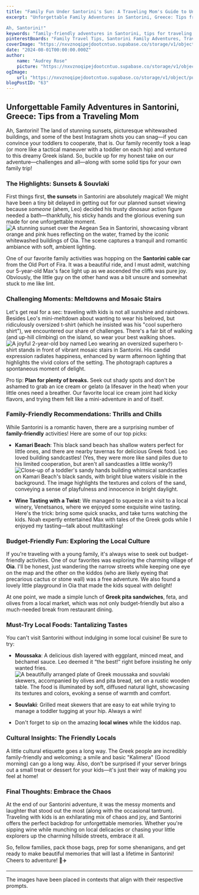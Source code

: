 ```yaml
---
title: "Family Fun Under Santorini's Sun: A Traveling Mom's Guide to Unforgettable Adventures"
excerpt: "Unforgettable Family Adventures in Santorini, Greece: Tips from a Traveling Mom

Ah, Santorini!"
keywords: "family-friendly adventures in Santorini, tips for traveling with kids in Greece, family travel Santorini, Santorini travel guide for families, best activities in Santorini for toddlers, exploring Oia with children, Santorini cable car experience, family beach activities in Santorini, Kamari Beach for kids, local foods to try in Santorini, moussaka in Santorini, souvlaki in Santorini, Santorini wine tasting with family, budget-friendly activities in Santorini, cultural etiquette in Greece, traveling with toddlers in Santorini, family vacation Santorini tips, unforgettable family memories in Santorini, Santorini sunset views for families, navigating Santorini with kids"
pinterestBoards: "Family Travel Tips, Santorini Family Adventures, Traveling with Kids, Greek Island Getaways"
coverImage: "https://nxvznoqipejdootcntuo.supabase.co/storage/v1/object/public/travel-blog-images/image_63_0.png"
date: "2024-08-01T00:00:00.000Z"
author:
    name: "Audrey Rose"
    picture: "https://nxvznoqipejdootcntuo.supabase.co/storage/v1/object/public/character-reference/audrey_avatar_square.png?t=2024-12-21T13%3A26%3A30.307Z"
ogImage:
    url: "https://nxvznoqipejdootcntuo.supabase.co/storage/v1/object/public/travel-blog-images/image_63_0.png"
blogPostID: "63"
---
```


## Unforgettable Family Adventures in Santorini, Greece: Tips from a Traveling Mom

Ah, Santorini! The land of stunning sunsets, picturesque whitewashed buildings, and some of the best Instagram shots you can snag—if you can convince your toddlers to cooperate, that is. Our family recently took a leap (or more like a tactical maneuver with a toddler on each hip) and ventured to this dreamy Greek island. So, buckle up for my honest take on our adventure—challenges and all—along with some solid tips for your own family trip!

### The Highlights: Sunsets & Souvlaki

First things first, **the sunsets** in Santorini are absolutely magical! We might have been a tiny bit delayed in getting out for our planned sunset viewing because *someone* (ahem, Leo) decided his trusty dinosaur action figure needed a bath—thankfully, his sticky hands and the glorious evening sun made for one unforgettable moment. ![A stunning sunset over the Aegean Sea in Santorini, showcasing vibrant orange and pink hues reflecting on the water, framed by the iconic whitewashed buildings of Oia. The scene captures a tranquil and romantic ambiance with soft, ambient lighting.](https://nxvznoqipejdootcntuo.supabase.co/storage/v1/object/public/travel-blog-images/image_63_0.png)

One of our favorite family activities was hopping on the **Santorini cable car** from the Old Port of Fira. It was a beautiful ride, and I must admit, watching our 5-year-old Max's face light up as we ascended the cliffs was pure joy. Obviously, the little guy on the other hand was a bit unsure and somewhat stuck to me like lint. 

### Challenging Moments: Meltdowns and Mosaic Stairs 

Let's get real for a sec: traveling with kids is not all sunshine and rainbows. Besides Leo's mini-meltdown about wanting to wear his beloved, but ridiculously oversized t-shirt (which he insisted was his "cool superhero shirt"), we encountered our share of challenges. There's a fair bit of walking (and up-hill climbing) on the island, so wear your best walking shoes. ![A joyful 2-year-old boy named Leo wearing an oversized superhero t-shirt stands in front of vibrant mosaic stairs in Santorini. His candid expression radiates happiness, enhanced by warm afternoon lighting that highlights the vivid colors of the setting. The photograph captures a spontaneous moment of delight.](https://nxvznoqipejdootcntuo.supabase.co/storage/v1/object/public/travel-blog-images/image_63_2.png)

Pro tip: **Plan for plenty of breaks.** Seek out shady spots and don't be ashamed to grab an ice cream or gelato (a lifesaver in the heat) when your little ones need a breather. Our favorite local ice cream joint had kicky flavors, and trying them felt like a mini-adventure in and of itself. 

### Family-Friendly Recommendations: Thrills and Chills

While Santorini is a romantic haven, there are a surprising number of **family-friendly** activities! Here are some of our top picks:

- **Kamari Beach**: This black sand beach has shallow waters perfect for little ones, and there are nearby tavernas for delicious Greek food. Leo loved building sandcastles! (Yes, they were more like sand piles due to his limited cooperation, but aren't all sandcastles a little wonky?) ![Close-up of a toddler's sandy hands building whimsical sandcastles on Kamari Beach's black sands, with bright blue waters visible in the background. The image highlights the textures and colors of the sand, conveying a sense of playfulness and innocence in bright daylight.](https://nxvznoqipejdootcntuo.supabase.co/storage/v1/object/public/travel-blog-images/image_63_1.png)

- **Wine Tasting with a Twist**: We managed to squeeze in a visit to a local winery, Venetsanos, where we enjoyed some exquisite wine tasting. Here's the trick: bring some quick snacks, and take turns watching the kids. Noah expertly entertained Max with tales of the Greek gods while I enjoyed my tasting—talk about multitasking!

### Budget-Friendly Fun: Exploring the Local Culture

If you're traveling with a young family, it's always wise to seek out budget-friendly activities. One of our favorites was exploring the charming village of **Oia**. I'll be honest, just wandering the narrow streets while keeping one eye on the map and the other on the kiddos (who are likely eyeing that precarious cactus or stone wall) was a free adventure. We also found a lovely little playground in Oia that made the kids squeal with delight!

At one point, we made a simple lunch of **Greek pita sandwiches**, feta, and olives from a local market, which was not only budget-friendly but also a much-needed break from restaurant dining. 

### Must-Try Local Foods: Tantalizing Tastes

You can't visit Santorini without indulging in some local cuisine! Be sure to try:

- **Moussaka**: A delicious dish layered with eggplant, minced meat, and béchamel sauce. Leo deemed it “the best!” right before insisting he only wanted fries. ![A beautifully arranged plate of Greek moussaka and souvlaki skewers, accompanied by olives and pita bread, set on a rustic wooden table. The food is illuminated by soft, diffused natural light, showcasing its textures and colors, evoking a sense of warmth and comfort.](https://nxvznoqipejdootcntuo.supabase.co/storage/v1/object/public/travel-blog-images/image_63_3.png)

- **Souvlaki**: Grilled meat skewers that are easy to eat while trying to manage a toddler tugging at your hip. Always a win!

- Don't forget to sip on the amazing **local wines** while the kiddos nap. 

### Cultural Insights: The Friendly Locals

A little cultural etiquette goes a long way. The Greek people are incredibly family-friendly and welcoming; a smile and basic "Kalimera" (Good morning) can go a long way. Also, don't be surprised if your server brings out a small treat or dessert for your kids—it's just their way of making you feel at home!

### Final Thoughts: Embrace the Chaos

At the end of our Santorini adventure, it was the messy moments and laughter that stood out the most (along with the occasional tantrum). Traveling with kids is an exhilarating mix of chaos and joy, and Santorini offers the perfect backdrop for unforgettable memories. Whether you're sipping wine while munching on local delicacies or chasing your little explorers up the charming hillside streets, embrace it all. 

So, fellow families, pack those bags, prep for some shenanigans, and get ready to make beautiful memories that will last a lifetime in Santorini! Cheers to adventure! 🥳✈️

--- 

The images have been placed in contexts that align with their respective prompts.